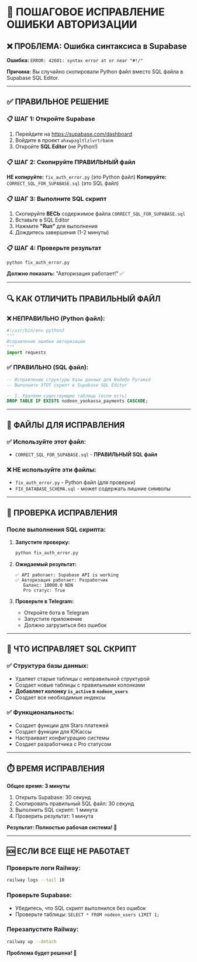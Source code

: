 # 🚨 ПОШАГОВОЕ ИСПРАВЛЕНИЕ ОШИБКИ АВТОРИЗАЦИИ

## ❌ ПРОБЛЕМА: Ошибка синтаксиса в Supabase

**Ошибка:** `ERROR: 42601: syntax error at or near "#!/"`

**Причина:** Вы случайно скопировали Python файл вместо SQL файла в Supabase SQL Editor.

---

## ✅ ПРАВИЛЬНОЕ РЕШЕНИЕ

### 📋 **ШАГ 1: Откройте Supabase**
1. Перейдите на https://supabase.com/dashboard
2. Войдите в проект `ahxwpzgltlzlvrtrbanm`
3. Откройте **SQL Editor** (не Python!)

### 📋 **ШАГ 2: Скопируйте ПРАВИЛЬНЫЙ файл**
**НЕ копируйте:** `fix_auth_error.py` (это Python файл)
**Копируйте:** `CORRECT_SQL_FOR_SUPABASE.sql` (это SQL файл)

### 📋 **ШАГ 3: Выполните SQL скрипт**
1. Скопируйте **ВЕСЬ** содержимое файла `CORRECT_SQL_FOR_SUPABASE.sql`
2. Вставьте в SQL Editor
3. Нажмите **"Run"** для выполнения
4. Дождитесь завершения (1-2 минуты)

### 📋 **ШАГ 4: Проверьте результат**
```bash
python fix_auth_error.py
```
**Должно показать:** "Авторизация работает!" ✅

---

## 🔍 **КАК ОТЛИЧИТЬ ПРАВИЛЬНЫЙ ФАЙЛ**

### ❌ **НЕПРАВИЛЬНО (Python файл):**
```python
#!/usr/bin/env python3
"""
Исправление ошибки авторизации
"""
import requests
```

### ✅ **ПРАВИЛЬНО (SQL файл):**
```sql
-- Исправление структуры базы данных для NodeOn Pyramid
-- Выполните ЭТОТ скрипт в Supabase SQL Editor

-- 1. Удаляем существующие таблицы (если есть)
DROP TABLE IF EXISTS nodeon_yookassa_payments CASCADE;
```

---

## 📁 **ФАЙЛЫ ДЛЯ ИСПРАВЛЕНИЯ**

### ✅ **Используйте этот файл:**
- `CORRECT_SQL_FOR_SUPABASE.sql` - **ПРАВИЛЬНЫЙ SQL файл**

### ❌ **НЕ используйте эти файлы:**
- `fix_auth_error.py` - Python файл (для проверки)
- `FIX_DATABASE_SCHEMA.sql` - может содержать лишние символы

---

## 🧪 **ПРОВЕРКА ИСПРАВЛЕНИЯ**

### После выполнения SQL скрипта:

1. **Запустите проверку:**
   ```bash
   python fix_auth_error.py
   ```

2. **Ожидаемый результат:**
   ```
   ✅ API работает: Supabase API is working
   ✅ Авторизация работает: Разработчик
      Баланс: 10000.0 NDN
      Pro статус: True
   ```

3. **Проверьте в Telegram:**
   - Откройте бота в Telegram
   - Запустите приложение
   - Должно загрузиться без ошибок

---

## 🎯 **ЧТО ИСПРАВЛЯЕТ SQL СКРИПТ**

### ✅ **Структура базы данных:**
- Удаляет старые таблицы с неправильной структурой
- Создает новые таблицы с правильными колонками
- **Добавляет колонку `is_active` в `nodeon_users`**
- Создает все необходимые индексы

### ✅ **Функциональность:**
- Создает функции для Stars платежей
- Создает функции для ЮКассы
- Настраивает конфигурацию системы
- Создает разработчика с Pro статусом

---

## ⏱️ **ВРЕМЯ ИСПРАВЛЕНИЯ**

**Общее время: 3 минуты**

1. Открыть Supabase: 30 секунд
2. Скопировать правильный SQL файл: 30 секунд
3. Выполнить SQL скрипт: 1 минута
4. Проверить результат: 1 минута

**Результат: Полностью рабочая система! 🎉**

---

## 🆘 **ЕСЛИ ВСЕ ЕЩЕ НЕ РАБОТАЕТ**

### Проверьте логи Railway:
```bash
railway logs --tail 10
```

### Проверьте Supabase:
- Убедитесь, что SQL скрипт выполнился без ошибок
- Проверьте таблицы: `SELECT * FROM nodeon_users LIMIT 1;`

### Перезапустите Railway:
```bash
railway up --detach
```

**Проблема будет решена! 🚀**
